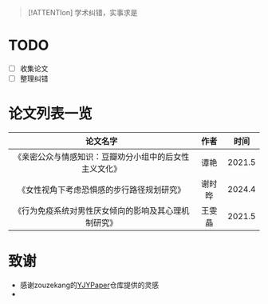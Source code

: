 > [!ATTENTIon]
> 学术纠错，实事求是

# TODO 
- [ ] 收集论文
- [ ] 整理纠错

# 论文列表一览
|论文名字|作者|时间|
| :-----: | :-----: | :----: |
|《亲密公众与情感知识：豆瓣劝分小组中的后女性主义文化》|谭艳|2021.5|
|《女性视角下考虑恐惧感的步行路径规划研究》|谢时晔|2024.4|
|《行为免疫系统对男性厌女倾向的影响及其心理机制研究》|王雯晶|2021.5|

# 致谢
- 感谢zouzekang的[YJYPaper](https://github.com/zouzhekang/YJYpaper)仓库提供的灵感
- 
